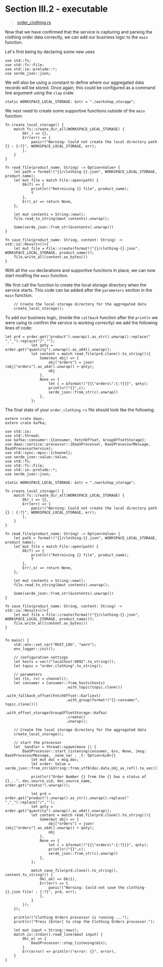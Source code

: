 # Section III.2 - executable

> [order\_clothing.rs](https://github.com/dsietz/daas-workshop/blob/master/rust-daas/src/bin/order_clothing.rs)

Now that we have confirmed that the service is capturing and parsing the clothing order data correctly, we can add our business logic to the `main` function.

Let's first being by declaring some new uses

```text
use std::fs;
use std::fs::File;
use std::io::prelude::*;
use serde_json::json;
```

We will also be using a constant to define where our aggregated data records will be stored. Once again, this could be configured as a command line argument using the `clap` crate. 

```text
static WORKSPACE_LOCAL_STORAGE: &str = "./workshop_storage";
```

We next need to create some supportive functions outside of the `main` function:

```text
fn create_local_storage() {
    match fs::create_dir_all(WORKSPACE_LOCAL_STORAGE) {
        Ok(_) => {},
        Err(err) => {
            panic!("Warning: Could not create the local directory path {} : {:?}", WORKSPACE_LOCAL_STORAGE, err);
        },
    }
}
```

```text
fn read_file(product_name: String) -> Option<Value> {
    let path = format!("{}/clothing-{}.json", WORKSPACE_LOCAL_STORAGE, product_name);
    let mut file = match File::open(path) {
        Ok(f) => {
            println!("Retreiving {} file", product_name);
            f
        },
        Err(_e) => return None,
    };
    
    let mut contents = String::new();
    file.read_to_string(&mut contents).unwrap();
    
    Some(serde_json::from_str(&contents).unwrap())
}
```

```text
fn save_file(product_name: String, content: String) -> std::io::Result<()>{
    let mut file = File::create(format!("{}/clothing-{}.json", WORKSPACE_LOCAL_STORAGE, product_name))?;
    file.write_all(content.as_bytes())
}
```

With all the `use` declarations and supportive functions in place, we can now start modfing the `main` function.

We first call the function to create the local storage directory when the service starts. This code can be added after the `parameters` section in the `main` function.

```text
    // Create the local storage directory for the aggregated data
    create_local_storage();
```

To add our business logic, \(inside the `callback` function after the `println` we were using to confirm the service is working correctly\) we add the following lines of code:

```text
let prd = order.get("product").unwrap().as_str().unwrap().replace(" ","_").replace("/","");
            let qnty = order.get("quantity").unwrap().as_u64().unwrap();
            let content = match read_file(prd.clone().to_string()){
                Some(mut obj) => {
                    obj["orders"] = json!(obj["orders"].as_u64().unwrap() + qnty);
                    obj
                },
                None => {
                    let c = &format!("{{\"orders\":{:?}}}", qnty); 
                    println!("{}",c);
                    serde_json::from_str(c).unwrap()
                },
            }; 
```

The final state of your `order_clothing.rs` file should look like the following:

```text
extern crate daas;
extern crate kafka;

use std::io;
use std::thread;
use kafka::consumer::{Consumer, FetchOffset, GroupOffsetStorage};
use daas::service::processor::{DaaSProcessor, DaaSProcessorMessage, DaaSProcessorService};
use std::sync::mpsc::{channel};
use serde_json::value::Value;
use std::fs;
use std::fs::File;
use std::io::prelude::*;
use serde_json::json;

static WORKSPACE_LOCAL_STORAGE: &str = "./workshop_storage";

fn create_local_storage() {
    match fs::create_dir_all(WORKSPACE_LOCAL_STORAGE) {
        Ok(_) => {},
        Err(err) => {
            panic!("Warning: Could not create the local directory path {} : {:?}", WORKSPACE_LOCAL_STORAGE, err);
        },
    }
}

fn read_file(product_name: String) -> Option<Value> {
    let path = format!("{}/clothing-{}.json", WORKSPACE_LOCAL_STORAGE, product_name);
    let mut file = match File::open(path) {
        Ok(f) => {
            println!("Retreiving {} file", product_name);
            f
        },
        Err(_e) => return None,
    };
    
    let mut contents = String::new();
    file.read_to_string(&mut contents).unwrap();
    
    Some(serde_json::from_str(&contents).unwrap())
}

fn save_file(product_name: String, content: String) -> std::io::Result<()>{
    let mut file = File::create(format!("{}/clothing-{}.json", WORKSPACE_LOCAL_STORAGE, product_name))?;
    file.write_all(content.as_bytes())
}


fn main() {
    std::env::set_var("RUST_LOG", "warn");
    env_logger::init();

    // configuration settings
    let hosts = vec!("localhost:9092".to_string());
    let topic = "order.clothing".to_string();

    // parameters
    let (tx, rx) = channel();
    let consumer = Consumer::from_hosts(hosts)
                            .with_topic(topic.clone())
                            .with_fallback_offset(FetchOffset::Earliest)
                            .with_group(format!("{}-consumer", topic.clone()))
                            .with_offset_storage(GroupOffsetStorage::Kafka)
                            .create()
                            .unwrap();
                            
    // Create the local storage directory for the aggregated data
    create_local_storage();

    // start the processor
    let _handler = thread::spawn(move || {
        DaaSProcessor::start_listening(consumer, &rx, None, |msg: DaaSProcessorMessage, _none_var , _t: Option<&i8>|{
            let mut doc = msg.doc;
            let order: Value = serde_json::from_str(&String::from_utf8(doc.data_obj_as_ref().to_vec()).unwrap()).unwrap();

            println!("Order Number {} from the {} has a status of {}...", doc.source_uid, doc.source_name, order.get("status").unwrap());
            
            let prd = order.get("product").unwrap().as_str().unwrap().replace(" ","_").replace("/","");
            let qnty = order.get("quantity").unwrap().as_u64().unwrap();
            let content = match read_file(prd.clone().to_string()){
                Some(mut obj) => {
                    obj["orders"] = json!(obj["orders"].as_u64().unwrap() + qnty);
                    obj
                },
                None => {
                    let c = &format!("{{\"orders\":{:?}}}", qnty); 
                    println!("{}",c);
                    serde_json::from_str(c).unwrap()
                },
            };
        
            match save_file(prd.clone().to_string(), content.to_string()) {
                Ok(_ok) => Ok(1),
                Err(err) => {
                    panic!("Warning: Could not save the clothing-{}.json file! : {:?}", prd, err);
                },
            }
        });
    });

    println!("Clothing Orders processor is running ...");
    println!("Press [Enter] to stop the Clothing Orders processor.");

    let mut input = String::new();
    match io::stdin().read_line(&mut input) {
        Ok(_n) => {
            DaaSProcessor::stop_listening(&tx);
        }
        Err(error) => println!("error: {}", error),
    }    
}
```

